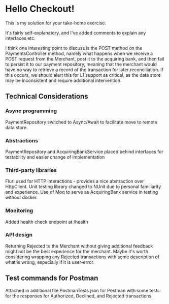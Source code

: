 # Hello Checkout!

This is my solution for your take-home exercise.

It's fairly self-explanatory, and I've added comments to explain any interfaces etc.

I think one interesting point to discuss is the POST method on the PaymentsController method, namely what happens when we receive a POST request from the Merchant, post it to the acquiring bank, and then fail to persist it to our payment repository, meaning that the merchant would have no way to retrieve a record of the transaction for later reconciliation. If this occurs, we should alert this for L1 support as critical, as the data store may be inconsistent and require additional intervention.

## Technical Considerations

### Async programming

PaymentRepository switched to Async/Await to facilitate move to remote data store.

### Abstractions

PaymentRepository and AcquiringBankService placed behind interfaces for testability and easier change of implementation

### Third-party libraries

Flurl used for HTTP interactions - provides a nice abstraction over HttpClient. Unit testing library changed to NUnit due to personal familiarity and experience. Use of Moq to serve as AcquiringBank service in testing without docker.

### Monitoring

Added health check endpoint at /health

### API design

Returning Rejected to the Merchant without giving additional feedback might not be the best experience for the merchant. Maybe it's worth considering wrapping any Rejected transactions with some description of what is wrong, especially if it is user-error.

## Test commands for Postman

Attached in additional file PostmanTests.json for Postman with some tests for the responses for Authorized, Declined, and Rejected transactions.


